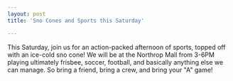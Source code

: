 ```yaml
---
layout: post
title: 'Sno Cones and Sports this Saturday'

---
```


This Saturday, join us for an action-packed afternoon of sports, topped off with an ice-cold sno cone! We will be at the Northrop Mall from 3-6PM playing ultimately frisbee, soccer, football, and basically anything else we can manage. So bring a friend, bring a crew, and bring your "A" game!
